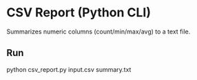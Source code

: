 # CSV Report (Python CLI)
Summarizes numeric columns (count/min/max/avg) to a text file.

## Run
python csv_report.py input.csv summary.txt
